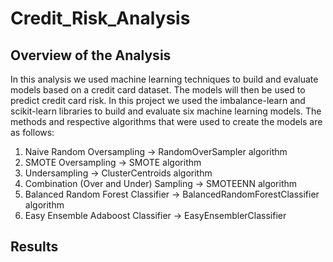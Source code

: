 # Credit_Risk_Analysis

## Overview of the Analysis 
In this analysis we used machine learning techniques to build and evaluate models based on a credit card dataset. The models will then be used to predict credit card risk. In this project we used the imbalance-learn and scikit-learn libraries to build and evaluate six machine learning models. The methods and respective algorithms that were used to create the models are as follows:

1) Naive Random Oversampling -> RandomOverSampler algorithm 
2) SMOTE Oversampling -> SMOTE algorithm
3) Undersampling -> ClusterCentroids algorithm
4) Combination (Over and Under) Sampling -> SMOTEENN algorithm
5) Balanced Random Forest Classifier -> BalancedRandomForestClassifier algorithm
6) Easy Ensemble Adaboost Classifier -> EasyEnsemblerClassifier

## Results 


